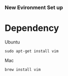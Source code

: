### New Evironment Set up 

# Dependency
Ubuntu
```
sudo apt-get install vim
```
Mac
```
brew install vim
```
